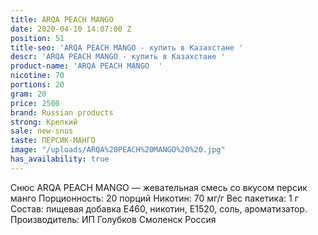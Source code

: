 ```yaml
---
title: ARQA PEACH MANGO
date: 2020-04-10 14:07:00 Z
position: 51
title-seo: 'ARQA PEACH MANGO - купить в Казахстане '
descr: 'ARQA PEACH MANGO - купить в Казахстане '
product-name: 'ARQA PEACH MANGO  '
nicotine: 70
portions: 20
gram: 20
price: 2500
brand: Russian products
strong: Крепкий
sale: new-snus
taste: ПЕРСИК-МАНГО
image: "/uploads/ARQA%20PEACH%20MANGO%20%20.jpg"
has_availability: true
---
```


Снюс ARQA PEACH MANGO   — жевательная смесь со вкусом персик манго Порционность: 20 порций Никотин: 70 мг/г Вес пакетика: 1 г Состав: пищевая добавка E460, никотин, E1520, соль, ароматизатор. Производитель: ИП Голубков Смоленск Россия